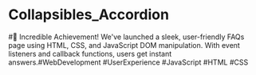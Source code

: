 # Collapsibles_Accordion
#🎉 Incredible Achievement! We've launched a sleek, user-friendly FAQs page using HTML, CSS, and JavaScript DOM manipulation.
With event listeners and callback functions, users get instant answers.#WebDevelopment #UserExperience #JavaScript #HTML #CSS
